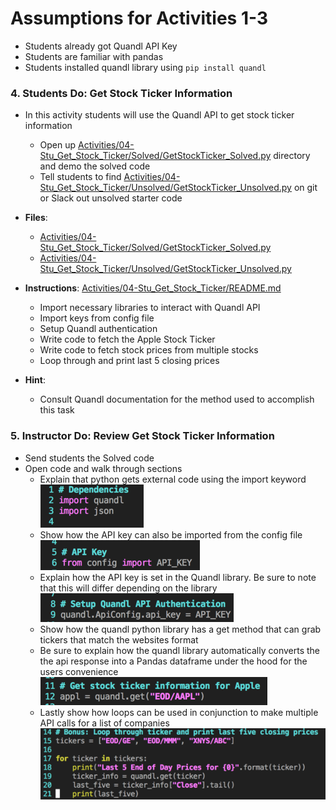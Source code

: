 # Assumptions for Activities 1-3
* Students already got Quandl API Key
* Students are familiar with pandas 
* Students installed quandl library using `pip install quandl`

### 4. Students Do: Get Stock Ticker Information
* In this activity students will use the Quandl API to get stock ticker
information
  * Open up [Activities/04-Stu_Get_Stock_Ticker/Solved/GetStockTicker_Solved.py](Activities/04-Stu_Get_Stock_Ticker/Solved/GetStockTicker_Solved.py)
  directory and demo the solved code
  * Tell students to find
  [Activities/04-Stu_Get_Stock_Ticker/Unsolved/GetStockTicker_Unsolved.py](Activities/04-Stu_Get_Stock_Ticker/Unsolved/GetStockTicker_Unsolved.py)
   on git or Slack out unsolved starter code

* **Files**:
  * [Activities/04-Stu_Get_Stock_Ticker/Solved/GetStockTicker_Solved.py](Activities/04-Stu_Get_Stock_Ticker/Solved/GetStockTicker_Solved.py)
  * [Activities/04-Stu_Get_Stock_Ticker/Unsolved/GetStockTicker_Unsolved.py](Activities/04-Stu_Get_Stock_Ticker/Unsolved/GetStockTicker_Unsolved.py)

* **Instructions**: [Activities/04-Stu_Get_Stock_Ticker/README.md](Activities/04-Stu_Get_Stock_Ticker/README.md)
  * Import necessary libraries to interact with Quandl API  
  * Import keys from config file  
  * Setup Quandl authentication  
  * Write code to fetch the Apple Stock Ticker  
  * Write code to fetch stock prices from multiple stocks
  * Loop through and print last 5 closing prices  

* **Hint**:
  * Consult Quandl documentation for the method used to accomplish this task

### 5. Instructor Do: Review Get Stock Ticker Information

* Send students the Solved code
* Open code and walk through sections
  * Explain that python gets external code using the import keyword  
   ![Import Depedencies](Images/ImportDependencies.png)
  * Show how the API key can also be imported from the config file  
   ![Import Keys](Images/ImportAPIKey.png)
  * Explain how the API key is set in the Quandl library. Be sure to
  note that this will differ depending on the library  
   ![Set API Key](Images/SetAPIKeyForQuandl.png)
  * Show how the quandl python library has a get method that can grab
   tickers that match the websites format  
  * Be sure to explain how the quandl library automatically converts the
  the api response into a Pandas dataframe under the hood for the users
  convenience
   ![Get Stock Information](Images/GetAppleStockInformation.png)
  * Lastly show how loops can be used in conjunction to make
  multiple API calls for a list of companies
   ![Get Multiple Stocks](Images/GetStockInformationforMultipleStocks.png)
